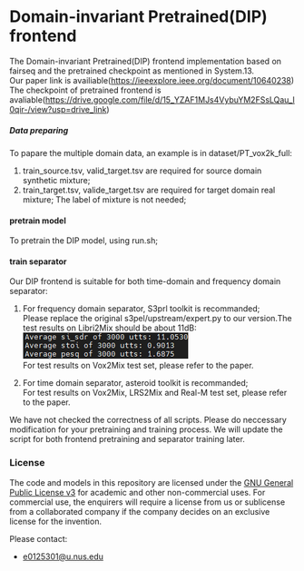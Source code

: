 # Domain-invariant Pretrained(DIP) frontend
The Domain-invariant Pretrained(DIP) frontend implementation based on fairseq and the pretrained checkpoint as mentioned in System.13.  
Our paper link is availiable(https://ieeexplore.ieee.org/document/10640238)  
The checkpoint of pretrained frontend is avaliable(https://drive.google.com/file/d/15_YZAF1MJs4VybuYM2FSsLQau_I0qir-/view?usp=drive_link)  

##### Data preparing
To papare the multiple domain data, an example is in dataset/PT_vox2k_full:
1. train_source.tsv, valid_target.tsv are required for source domain synthetic mixture;
2. train_target.tsv, valide_target.tsv are required for target domain real mixture;
The label of mixture is not needed;

#### pretrain model
To pretrain the DIP model, using run.sh;

#### train separator
Our DIP frontend is suitable for both time-domain and frequency domain separator:

1. For frequency domain separator, S3prl toolkit is recommanded;  
   Please replace the original s3pel/upstream/expert.py to our version.The test results on Libri2Mix should be about 11dB:  
   ![S3PRL](img/S3PRL_Libri2Mix_DIP.PNG "S3PRL_DIP_Libri2Mix")  
   For test results on Vox2Mix test set, please refer to the paper.  
   
3. For time domain separator, asteroid toolkit is recommanded;  
   For test results on Vox2Mix, LRS2Mix and Real-M test set, please refer to the paper.   

We have not checked the correctness of all scripts. Please do neccessary modification for your pretraining and training process. We will update the script for both frontend pretraining and separator training later.     

### License
The code and models in this repository are licensed under the [GNU General Public License v3](https://www.gnu.org/licenses/gpl-3.0.en.html) for academic and other non-commercial uses. For commercial use, the enquirers will require a license from us or sublicense from a collaborated company if the company decides on an exclusive license for the invention.

Please contact:
- e0125301@u.nus.edu
